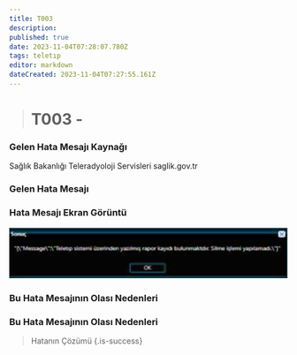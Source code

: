 ```yaml
---
title: T003
description: 
published: true
date: 2023-11-04T07:28:07.780Z
tags: teletıp
editor: markdown
dateCreated: 2023-11-04T07:27:55.161Z
---
```


> # T003 - 

### Gelen Hata Mesajı Kaynağı
Sağlık Bakanlığı Teleradyoloji Servisleri  saglik.gov.tr  

### Gelen Hata Mesajı 

### Hata Mesajı Ekran Görüntü

![t002.png](/hatagoruntu/t002.png)

### Bu Hata Mesajının Olası Nedenleri 


### Bu Hata Mesajının Olası Nedenleri 


> Hatanın Çözümü
{.is-success}


